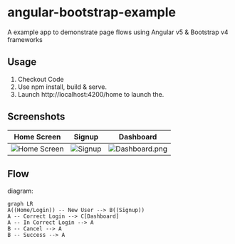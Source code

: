 # angular-bootstrap-example
A example app to demonstrate page flows using Angular v5 &amp; Bootstrap v4 frameworks

## Usage

 1. Checkout Code
 2. Use npm install, build & serve.
 3. Launch http://localhost:4200/home to launch the.

## Screenshots

|Home Screen|Signup|Dashboard|
|--|--|--|
|![Home Screen](https://raw.githubusercontent.com/mayankgsingh/angular-bootstrap-example/master/screenshots/Home.png)|![Signup](https://raw.githubusercontent.com/mayankgsingh/angular-bootstrap-example/master/screenshots/SignUp.png)|![Dashboard.png](https://raw.githubusercontent.com/mayankgsingh/angular-bootstrap-example/master/screenshots/Dashboard.png)|


## Flow
diagram:

```mermaid
graph LR
A((Home/Login)) -- New User --> B((Signup))
A -- Correct Login --> C[Dashboard]
A -- In Correct Login --> A
B -- Cancel --> A
B -- Success --> A
```
